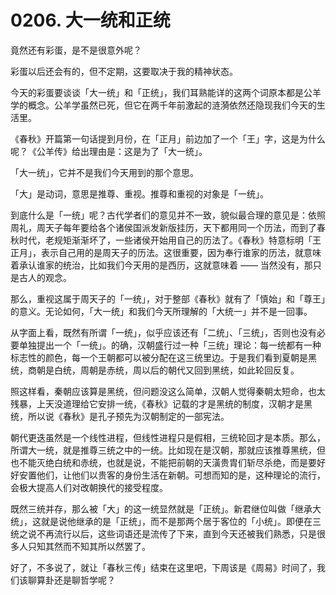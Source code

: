 # 0206. 大一统和正统

竟然还有彩蛋，是不是很意外呢？

彩蛋以后还会有的，但不定期，这要取决于我的精神状态。

今天的彩蛋要谈谈「大一统」和「正统」，我们耳熟能详的这两个词原本都是公羊学的概念。公羊学虽然已死，但它在两千年前激起的涟漪依然还隐现我们今天的生活里。

《春秋》开篇第一句话提到月份，在「正月」前边加了一个「王」字，这是为什么呢？《公羊传》给出理由是：这是为了「大一统」。

「大一统」，它并不是我们今天用到的那个意思。

「大」是动词，意思是推尊、重视。推尊和重视的对象是「一统」。

到底什么是「一统」呢？古代学者们的意见并不一致，貌似最合理的意见是：依照周礼，周天子每年要给各个诸侯国派发新版挂历，天下都用同一个历法，而到了春秋时代，老规矩渐渐坏了，一些诸侯开始用自己的历法了。《春秋》特意标明「王正月」，表示自己用的是周天子的历法。这很重要，因为奉行谁家的历法，就意味着承认谁家的统治，比如我们今天用的是西历，这就意味着 —— 当然没有，那只是古人的观念。

那么，重视这属于周天子的「一统」，对于整部《春秋》就有了「慎始」和「尊王」的意义。无论如何，「大一统」和我们今天所理解的「大统一」并不是一回事。

从字面上看，既然有所谓「一统」，似乎应该还有「二统」、「三统」，否则也没有必要单独提出一个「一统」。的确，汉朝盛行过一种「三统」理论：每一统都有一种标志性的颜色，每一个王朝都可以被分配在这三统里边。于是我们看到夏朝是黑统，商朝是白统，周朝是赤统，周以后的朝代又回到黑统，如此轮回反复。

照这样看，秦朝应该算是黑统，但问题没这么简单，汉朝人觉得秦朝太短命，也太残暴，上天没道理给它安排一统，《春秋》记载的才是黑统的制度，汉朝才是黑统，所以说《春秋》是孔子预先为汉朝制定的一部宪法。

朝代更迭虽然是一个线性进程，但线性进程只是假相，三统轮回才是本质。那么，所谓大一统，就是推尊三统之中的一统。比如现在是汉朝，那就应该推尊黑统，但也不能灭绝白统和赤统，也就是说，不能把前朝的天潢贵胄们斩尽杀绝，而是要好好安置他们，让他们以贵客的身份生活在新朝。可想而知的是，这种理论的流行，会极大提高人们对改朝换代的接受程度。

既然三统并存，那么被「大」的这一统显然就是「正统」。新君继位叫做「继承大统」，这就是说他继承的是「正统」，而不是那两个居于客位的「小统」。即便在三统之说不再流行以后，这些词语还是流传了下来，直到今天还被我们熟悉，只是很多人只知其然而不知其所以然罢了。

好了，不多说了，就让「春秋三传」结束在这里吧，下周该是《周易》时间了，我们该聊算卦还是聊哲学呢？